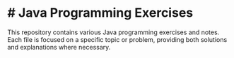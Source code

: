 # # Java Programming Exercises

This repository contains various Java programming exercises and notes. Each file is focused on a specific topic or problem, providing both solutions and explanations where necessary.
